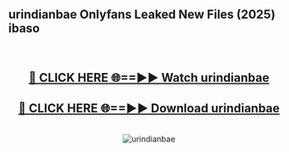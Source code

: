 <h2>urindianbae Onlyfans Leaked New Files (2025) ibaso</h2>
<br>
<div align="center">
<h2><a href="https://mediafiles.top/urindianbae&ref=git" rel="nofollow">🔴 CLICK HERE 🌐==►► Watch urindianbae</a></h2>
<h2><a href="https://mediafiles.top/urindianbae&ref=git" rel="nofollow">🔴 CLICK HERE 🌐==►► Download urindianbae</a></h2>
<br>
<a href="https://mediafiles.top/urindianbae&ref=git" rel="nofollow" data-target="animated-image.originalLink"><img src="https://i.ibb.co.com/xMMVF88/686577567.gif" alt="urindianbae" style="max-width: 100%; display: inline-block;" data-target="animated-image.originalImage"></a>
</div>
<br>
<br>